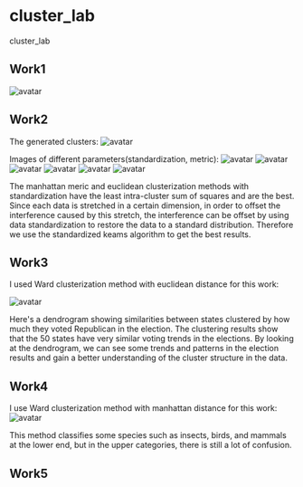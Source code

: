 # cluster_lab
cluster_lab

## Work1
![avatar](pluton_cluster.png)

## Work2
The generated clusters:
![avatar](Random_cluster1.png)

Images of different parameters(standardization, metric):
![avatar](Random_cluster1.png)
![avatar](Random_cluster2.png)
![avatar](Random_cluster3.png)
![avatar](Random_cluster4.png)
![avatar](Random_cluster5.png)
![avatar](Random_cluster6.png)

The manhattan meric and euclidean clusterization methods with standardization have the least intra-cluster sum of squares and are the best. Since each data is stretched in a certain dimension, in order to offset the interference caused by this stretch, the interference can be offset by using data standardization to restore the data to a standard distribution. Therefore we use the standardized keams algorithm to get the best results.

## Work3
I used Ward clusterization method with euclidean distance for this work:

![avatar](votes.png)

Here's a dendrogram showing similarities between states clustered by how much they voted Republican in the election. The clustering results show that the 50 states have very similar voting trends in the elections. By looking at the dendrogram, we can see some trends and patterns in the election results and gain a better understanding of the cluster structure in the data.

## Work4
I use Ward clusterization method with manhattan distance for this work:
![avatar](animals.png)

This method classifies some species such as insects, birds, and mammals at the lower end, but in the upper categories, there is still a lot of confusion.

## Work5
